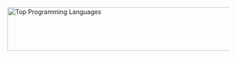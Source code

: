 
<img src="https://github-readme-stats.vercel.app/api/top-langs/?username=VulpesLag0pus&theme=tokyonight" width="800" height="100" alt="Top Programming Languages">
